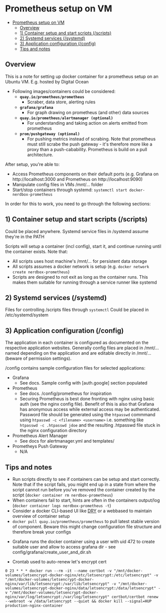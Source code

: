 # Prometheus setup on VM #

- [Prometheus setup on VM](#prometheus-setup-on-vm)
    - [Overview](#overview)
    - [1) Container setup and start scripts (/scripts)](#1-container-setup-and-start-scripts-scripts)
    - [2) Systemd services (/systemd)](#2-systemd-services-systemd)
    - [3) Application configuration (/config)](#3-application-configuration-config)
    - [Tips and notes](#tips-and-notes)

## Overview ##

This is a note for setting up docker container for a prometheus setup on an Ubuntu VM. E.g. hosted by Digital Ocean

* Following images/containers could be considered:
    * __`quay.io/prometheus/prometheus`__
        *  Scraber, data store, alerting rules
    * __`grafana/grafana`__
        *  For graph drawing on prometheus (and other) data sources
    * __`quay.io/prometheus/alertmanager (optional)`__
        *  For understanding and taking action on alerts emitted from prometheus
    *  __`prom/pushgateway (optional)`__
        *  For pushing metrics instead of scrabing. Note that prometheus must still scrabe the push gateway - it's therefore more like a proxy than a push-cabability. Prometheus is build on a pull architecture.

After setup, you're able to:
* Access Prometheus components on their default ports (e.g. Grafana on http://localhost:3000 and Prometheus on http://localhost:9090)
* Manipulate config files in VMs /mnt/... folder
* Start/stop containers through systemd: `systemctl start docker-nerdbox-prometheus`

In order for this to work, you need to go through the following sections:

## 1) Container setup and start scripts (/scripts) ##
Could be placed anywhere. Systemd service files in /systemd assume they're in the PATH

Scripts will setup a container (incl config), start it, and continue running until the container exists. Note that:
* All scripts uses host machine's /mnt/... for persistent data storage
* All scripts assumes a docker network is setup (e.g. `docker network create nerdbox-prometheus`)
* Scripts are designed to not exit as long as the container runs. This makes them suitable for running through a service runner like systemd

## 2) Systemd services (/systemd) ##
Files for controlling /scripts files through `systemctl`
Could be placed in /etc/systemd/system

## 3) Application configuration (/config) ##
The application in each container is configured as documented on the respective application websites. Generally config files are placed in /mnt/... named depending on the application and are editable directly in /mnt/... (beware of permission settings).

/config contains sample configuration files for selected applications:

* Grafana
    * See docs. Sample config with [auth.google] section populated
* Prometheus
    * See docs. /config/prometheus for inspiration
    * Securing Prometheus is best done fronting with nginx using basic auth (see the nginx config file). Benefit of this is also that Grafana has anonymous access while external access may be authenticated. Password file should be generated using the `htpasswd` commmand using `htpasswd -c <filename> <username>` i.e. something like `htpasswd -c .htpasswd jdoe` and the resulting .htpasswd file stuck in the nginx configuration directory
* Prometheus Alert Manager
    * See docs for alertmanager.yml and templates/
* Prometheys Push Gateway
    * N/A

## Tips and notes ##
* Run scripts directly to see if containers can be setup and start correctly. Note that if the script fails, you might end up in a state from where the script cannot run before you've removed the container created by the script (`docker container rm nerdbox-prometheus`)
* When containers fail to start, hints are often in the containers output/log (`docker container logs nerdbox-prometheus -t`)
* Consider a docker CLI-based UI like [DRY](https://moncho.github.io/dry/) or a webbased to maintain overview of container setup
* `docker pull quay.io/prometheus/prometheus` to pull latest stable version of component. Beware this might change configuration file structure and therefore break your configs

- Grafana runs the docker container using a user with uid 472 to create suitable user and allow to access grafana dir - see config/grafana/create_user_and_dir.sh

- Crontab used to auto-renew let's encrypt cert
```
0 23 * * * docker run --rm -it --name certbot -v "/mnt/docker-volumes/letsencrypt-docker-nginx/etc/letsencrypt:/etc/letsencrypt" -v "/mnt/docker-volumes/letsencrypt-docker-nginx/var/lib/letsencrypt:/var/lib/letsencrypt" -v "/mnt/docker-volumes/letsencrypt-docker-nginx/data/letsencrypt:/data/letsencrypt" -v "/mnt/docker-volumes/letsencrypt-docker-nginx/var/log/letsencrypt:/var/log/letsencrypt" certbot/certbot renew --webroot -w /data/letsencrypt --quiet && docker kill --signal=HUP production-nginx-container
```


